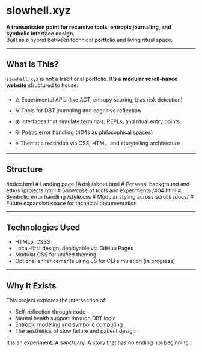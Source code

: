 # slowhell.xyz

**A transmission point for recursive tools, entropic journaling, and symbolic interface design.**  
Built as a hybrid between technical portfolio and living ritual space.

---

## What is This?

`slowhell.xyz` is not a traditional portfolio. It's a **modular scroll-based website** structured to house:

- 🜂 Experimental APIs (like ACT, entropy scoring, bias risk detection)
- 🜃 Tools for DBT journaling and cognitive reflection
- 🜏 Interfaces that simulate terminals, REPLs, and ritual entry points
- 🝰 Poetic error handling (404s as philosophical spaces)
- 🜍 Thematic recursion via CSS, HTML, and storytelling architecture

---

## Structure
/index.html # Landing page (Axis) 
/about.html # Personal background and ethos 
/projects.html # Showcase of tools and experiments 
/404.html # Symbolic error handling 
/style.css # Modular styling across scrolls /docs/ # Future expansion space for technical documentation

---

## Technologies Used

- HTML5, CSS3
- Local-first design, deployable via GitHub Pages
- Modular CSS for unified theming
- Optional enhancements using JS for CLI simulation (in progress)

---

## Why It Exists

This project explores the intersection of:
- Self-reflection through code
- Mental health support through DBT logic
- Entropic modeling and symbolic computing
- The aesthetics of slow failure and patient design

It is an experiment. A sanctuary. A story that has no ending nor beginning.